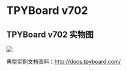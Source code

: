 <h1>TPYBoard v702</h1>

<h2>TPYBoard v702 实物图</h2>

<img src="https://github.com/TPYBoard/developmentBoard/blob/master/TPYBoard-v70x-master/image/v702.png" style="max-width:100%;">



典型实例文档资料：http://docs.tpyboard.com/


